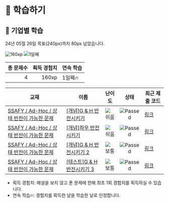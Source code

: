 # 📖 학습하기

## 🚀 기업별 학습
24년 05월 26일 목표(240px)까지 80px 남았습니다.

![160xp](https://img.shields.io/badge/EXP-160xp-%235cb85c.svg?for-the-badge)
![1일째](https://img.shields.io/badge/연속학습-1일째-%23E34F26.svg?for-the-badge)

|총 문제수|획득 경험치|연속 학습|
|---:|---:|---|
4|160xp|1일째🔥|

|교재|이름|난이도|상태|최근 제출 코드|
|---|---|:---:|:---:|---|
|[SSAFY / Ad-Hoc / 상태 반전이 가능한 문제](https://www.codetree.ai/missions?missionId=20)|[[개념]G & H 반전시키기](https://www.codetree.ai/missions/20/problems/reversing-g-and-h)|![쉬움][easy]|![Passed][passed]|[링크](https://github.com/KimSangOuk/codetree-TILs/blob/main/240526/G%20%26%20H%20%EB%B0%98%EC%A0%84%EC%8B%9C%ED%82%A4%EA%B8%B0/reversing-g-and-h.py)|
|[SSAFY / Ad-Hoc / 상태 반전이 가능한 문제](https://www.codetree.ai/missions?missionId=20)|[[개념]좌우 반전시키기](https://www.codetree.ai/missions/20/problems/flip-left-and-right)|![쉬움][easy]|![Passed][passed]|[링크](https://github.com/KimSangOuk/codetree-TILs/blob/main/240526/%EC%A2%8C%EC%9A%B0%20%EB%B0%98%EC%A0%84%EC%8B%9C%ED%82%A4%EA%B8%B0/flip-left-and-right.py)|
|[SSAFY / Ad-Hoc / 상태 반전이 가능한 문제](https://www.codetree.ai/missions?missionId=20)|[[개념]G & H 반전시키기 2](https://www.codetree.ai/missions/20/problems/reversing-g-and-h-2)|![보통][medium]|![Passed][passed]|[링크](https://github.com/KimSangOuk/codetree-TILs/blob/main/240526/G%20%26%20H%20%EB%B0%98%EC%A0%84%EC%8B%9C%ED%82%A4%EA%B8%B0%202/reversing-g-and-h-2.py)|
|[SSAFY / Ad-Hoc / 상태 반전이 가능한 문제](https://www.codetree.ai/missions?missionId=20)|[[테스트]G & H 반전시키기 3](https://www.codetree.ai/missions/20/problems/reversing-g-and-h-3)|![보통][medium]|![Passed][passed]|[링크](https://github.com/KimSangOuk/codetree-TILs/blob/main/240526/G%20%26%20H%20%EB%B0%98%EC%A0%84%EC%8B%9C%ED%82%A4%EA%B8%B0%203/reversing-g-and-h-3.py)|


* 획득 경험치: 해설을 보지 않고 푼 문제에 한해 최초 1회 경험치를 획득하실 수 있습니다.
* 연속 학습🔥: 경험치를 획득한 날을 학습한 날로 인정합니다.










[b5]: https://img.shields.io/badge/Bronze_5-%235D3E31.svg
[b4]: https://img.shields.io/badge/Bronze_4-%235D3E31.svg
[b3]: https://img.shields.io/badge/Bronze_3-%235D3E31.svg
[b2]: https://img.shields.io/badge/Bronze_2-%235D3E31.svg
[b1]: https://img.shields.io/badge/Bronze_1-%235D3E31.svg
[s5]: https://img.shields.io/badge/Silver_5-%23394960.svg
[s4]: https://img.shields.io/badge/Silver_4-%23394960.svg
[s3]: https://img.shields.io/badge/Silver_3-%23394960.svg
[s2]: https://img.shields.io/badge/Silver_2-%23394960.svg
[s1]: https://img.shields.io/badge/Silver_1-%23394960.svg
[g5]: https://img.shields.io/badge/Gold_5-%23FFC433.svg
[g4]: https://img.shields.io/badge/Gold_4-%23FFC433.svg
[g3]: https://img.shields.io/badge/Gold_3-%23FFC433.svg
[g2]: https://img.shields.io/badge/Gold_2-%23FFC433.svg
[g1]: https://img.shields.io/badge/Gold_1-%23FFC433.svg
[p5]: https://img.shields.io/badge/Platinum_5-%2376DDD8.svg
[p4]: https://img.shields.io/badge/Platinum_4-%2376DDD8.svg
[p3]: https://img.shields.io/badge/Platinum_3-%2376DDD8.svg
[p2]: https://img.shields.io/badge/Platinum_2-%2376DDD8.svg
[p1]: https://img.shields.io/badge/Platinum_1-%2376DDD8.svg
[passed]: https://img.shields.io/badge/Passed-%23009D27.svg
[failed]: https://img.shields.io/badge/Failed-%23D24D57.svg
[easy]: https://img.shields.io/badge/쉬움-%235cb85c.svg?for-the-badge
[medium]: https://img.shields.io/badge/보통-%23FFC433.svg?for-the-badge
[hard]: https://img.shields.io/badge/어려움-%23D24D57.svg?for-the-badge